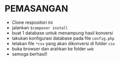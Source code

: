 PEMASANGAN
==========

* Clone respositori ini
* jalankan `$composer install`
* buat 1 database untuk menampung hasil konversi
* lakukan konfigurasi database pada file `config.php`
* letakan file `*csv` yang akan dikonversi di folder `csv`
* buka browser dan arahkan ke folder `web`
* semoga berhasil!
